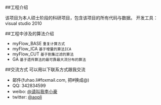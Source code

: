 ##工程介绍

该项目为本人硕士阶段的科研项目，包含该项目的所有代码与数据。
开发工具：visual studio 2010



##工程中涉及的算法介绍

* myFlow_BASE   `重复计算方式`
* myFlow_ICA `基于增量的算法ICA`
* myFlow_CUT `基于割集过滤的算法`
* GA `基于遗传算法的最可靠最大流分布的算法`


##交流方式
可以用以下联系方式跟我交流

* 邮件(fuhao.li#foxmail.com, 把#换成@)
* QQ: 342834599
* weibo: [@请叫我李小豪](http://weibo.com/aopli)
* twitter: [@aopli](https://twitter.com/aopli)